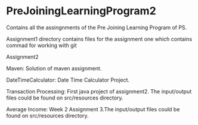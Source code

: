 # PreJoiningLearningProgram2
Contains all the assingnments of the Pre Joining Learning Program of PS.

Assignment1 directory contains files for the assignment one which contains commad for working with git

Assignment2

Maven: Solution of maven assignment.

DateTimeCalculator: Date Time Calculator Project.

Transaction Processing: First java project of assignment2. The input/output files could be found on src/resources directory.

Average Income: Week 2 Assignment 3.The input/output files could be found on src/resources directory.